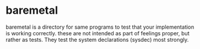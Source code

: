 # baremetal

baremetal is a directory for same programs to test that your implementation
is working correctly. these are not intended as part of feelings proper,
but rather as tests.  They test the system declarations (sysdec) most 
strongly.